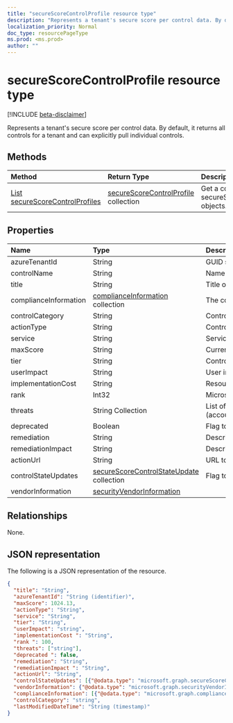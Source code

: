 ```yaml
---
title: "secureScoreControlProfile resource type"
description: "Represents a tenant's secure score per control data. By default, it returns all controls for a tenant and can explicitly pull individual controls."
localization_priority: Normal
doc_type: resourcePageType
ms.prod: <ms.prod>
author: ""
---
```


# secureScoreControlProfile resource type

[!INCLUDE [beta-disclaimer](../../includes/beta-disclaimer.md)]

Represents a tenant's secure score per control data. By default, it returns all controls for a tenant and can explicitly pull individual controls.


## Methods

| Method   | Return Type|Description|
|:---------------|:--------|:----------|
|[List secureScoreControlProfiles](../api/securescorecontrolprofiles-list.md) | [secureScoreControlProfile](securescorecontrolprofiles.md) collection |Get a collection of secureScoreControlProfile objects.|


## Properties

|Name |Type |Description |
|:--|:--|:--|
|	azureTenantId	|	String	|	GUID string for tenant ID.	|
|	controlName	|	String	|	Name of the control. |
|	title	|	String	|	Title of the control.	|
| complianceInformation | [complianceInformation](complianceinformation.md) collection | The collection of compliance information associated with secure score control |
|	controlCategory	|	String	|	Control action category (Account, Data, Device, Apps, Infrastructure).	|
|	actionType	|	String	|	Control action type (Config, Review, Behavior).	|
|	service	|	String	|	Service that owns the control (Exchange, Sharepoint, Azure AD).	|
|	maxScore |	String	|	Current obtained max score on specified date.	|
|	tier |	String	|	Control tier (Core, Defense in Depth, Advanced.)	|
|	userImpact |	String	| User impact of implementing control (low, moderate, high).	|
|	implementationCost |	String	|	Resource cost of implemmentating control (low, moderate, high).	|
|	rank |	Int32	|	Microsoft's stack ranking of control.	|
|	threats |	String Collection	|	List of threats the control mitigates (accountBreach,dataDeletion,dataExfiltration,dataSpillage,elevationOfPrivilege,maliciousInsider,passwordCracking,phishingOrWhaling,spoofing).	|
|	deprecated |	Boolean	|	Flag to indicate if a control is depreciated.	|
|	remediation |	String	|	Description of what the control will help remediate. |
|	remediationImpact |	String	|	Description of the impact on users of the remediation. |
|	actionUrl |	String	|	URL to where the control can be actioned. |
|	controlStateUpdates | [secureScoreControlStateUpdate](securescorecontrolstateupdate.md) collection |	Flag to indicate where the tenant has marked a control (ignore, thirdParty, reviewed) (supports [update](../api/securescorecontrolprofiles-update.md)). |
|	vendorInformation | [securityVendorInformation](securityvendorinformation.md) |

## Relationships

None.

## JSON representation

The following is a JSON representation of the resource.

<!-- {
  "blockType": "resource",
  "optionalProperties": [

  ],
  "@odata.type": "microsoft.graph.secureScoreControlProfile"
}-->

```json
{
  "title": "String",
  "azureTenantId": "String (identifier)",
  "maxScore": 1024.13,
  "actionType": "String",
  "service": "String",
  "tier": "String",
  "userImpact": "string",
  "implementationCost ": "String",
  "rank ": 100,
  "threats": ["string"],
  "deprecated ": false,
  "remediation": "String",
  "remediationImpact ": "String",
  "actionUrl": "String",
  "controlStateUpdates": [{"@odata.type": "microsoft.graph.secureScoreControlStateUpdate"}],
  "vendorInformation": {"@odata.type": "microsoft.graph.securityVendorInformation"},
  "complianceInformation": [{"@odata.type": "microsoft.graph.complianceInformation"}],
  "controlCategory": "string",
  "lastModifiedDateTime": "String (timestamp)"
}


```


<!--
{
  "type": "#page.annotation",
  "description": "secureScoreControlProfiles resource",
  "keywords": "",
  "section": "documentation",
  "tocPath": "",
  "suppressions": []
}
-->

